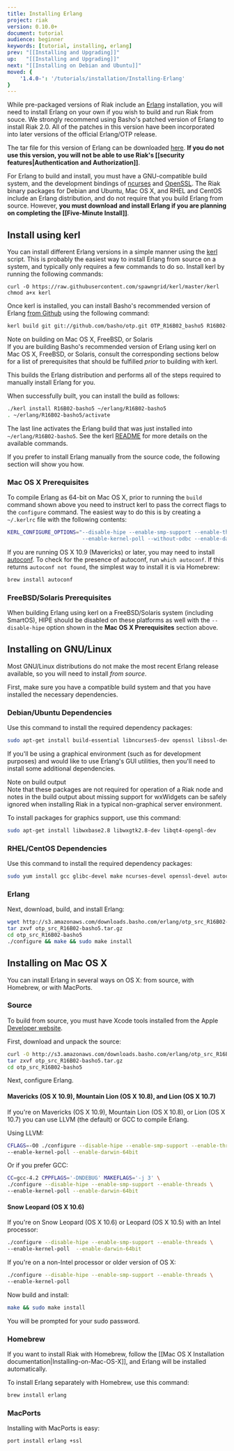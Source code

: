```yaml
---
title: Installing Erlang
project: riak
version: 0.10.0+
document: tutorial
audience: beginner
keywords: [tutorial, installing, erlang]
prev: "[[Installing and Upgrading]]"
up:   "[[Installing and Upgrading]]"
next: "[[Installing on Debian and Ubuntu]]"
moved: {
    '1.4.0-': '/tutorials/installation/Installing-Erlang'
}
---
```


While pre-packaged versions of Riak include an
[Erlang](http://erlang.org) installation, you will need to install
Erlang on your own if you wish to build and run Riak from souce. We
strongly recommend using Basho's patched version of Erlang to install
Riak 2.0. All of the patches in this version have been incorporated into
later versions of the official Erlang/OTP release.

The tar file for this version of Erlang can be downloaded
[here](http://s3.amazonaws.com/downloads.basho.com/erlang/otp_src_R16B02-basho6.tar.gz).
**If you do not use this version, you will not be able to use Riak's
[[security features|Authentication and Authorization]]**.

For Erlang to build and install, you must have a GNU-compatible build
system, and the development bindings of
[ncurses](http://www.gnu.org/software/ncurses/) and
[OpenSSL](https://www.openssl.org/). The Riak binary packages for Debian
and Ubuntu, Mac OS X, and RHEL and CentOS include an Erlang
distribution, and do not require that you build Erlang from source.
However, **you must download and install Erlang if you are planning on
completing the [[Five-Minute Install]]**.

## Install using kerl

You can install different Erlang versions in a simple manner using the
[kerl](https://github.com/yrashk/kerl) script. This is probably the
easiest way to install Erlang from source on a system, and typically
only requires a few commands to do so. Install kerl by running the
following commands:

```curl
curl -O https://raw.githubusercontent.com/spawngrid/kerl/master/kerl
chmod a+x kerl
```

Once kerl is installed, you can install Basho's recommended version of
Erlang [from Github](https://github.com/basho/otp) using the following
command:

```bash
kerl build git git://github.com/basho/otp.git OTP_R16B02_basho5 R16B02-basho5
```

<div class="note">
<div class="title">Note on building on Mac OS X, FreeBSD, or Solaris</div>
If you are building Basho's recommended version of Erlang using kerl on
Mac OS X, FreeBSD, or Solaris, consult the corresponding sections below
for a list of prerequisites that should be fulfilled <em>prior</em> to
building with kerl.  </div>

This builds the Erlang distribution and performs all of the steps
required to manually install Erlang for you.

When successfully built, you can install the build as follows:

```bash
./kerl install R16B02-basho5 ~/erlang/R16B02-basho5
. ~/erlang/R16B02-basho5/activate
```

The last line activates the Erlang build that was just installed into
`~/erlang/R16B02-basho5`. See the kerl
[README](https://github.com/yrashk/kerl) for more details on the
available commands.

If you prefer to install Erlang manually from the source code, the
following section will show you how.

### Mac OS X Prerequisites

To compile Erlang as 64-bit on Mac OS X, prior to running the `build`
command shown above you need to instruct kerl to pass the correct flags
to the `configure` command. The easiest way to do this is by creating a
`~/.kerlrc` file with the following contents:

```bash
KERL_CONFIGURE_OPTIONS="--disable-hipe --enable-smp-support --enable-threads
                        --enable-kernel-poll --without-odbc --enable-darwin-64bit"
```

If you are running OS X 10.9 (Mavericks) or later, you may need to
install [autoconf](https://www.gnu.org/software/autoconf/). To check for
the presence of autoconf, run `which autoconf`. If this returns
`autoconf not found`, the simplest way to install it is via Homebrew:

```bash
brew install autoconf
```

### FreeBSD/Solaris Prerequisites

When building Erlang using kerl on a FreeBSD/Solaris system (including
SmartOS), HIPE should be disabled on these platforms as well with the
`--disable-hipe` option shown in the **Mac OS X Prerequisites** section
above.

## Installing on GNU/Linux

Most GNU/Linux distributions do not make the most recent Erlang release
available, so you will need to install <em>from source</em>.

First, make sure you have a compatible build system and that you have
installed the necessary dependencies.

### Debian/Ubuntu Dependencies

Use this command to install the required dependency packages:

```bash
sudo apt-get install build-essential libncurses5-dev openssl libssl-dev fop xsltproc unixodbc-dev
```

If you'll be using a graphical environment (such as for development
purposes) and would like to use Erlang's GUI utilities, then you'll need
to install some additional dependencies.

<div class="note">
<div class="title">Note on build output</div>
Note that these packages are not required for operation of a Riak node
and notes in the build output about missing support for wxWidgets can be
safely ignored when installing Riak in a typical non-graphical server
environment.  </div>

To install packages for graphics support, use this command:

```bash
sudo apt-get install libwxbase2.8 libwxgtk2.8-dev libqt4-opengl-dev
```

### RHEL/CentOS Dependencies

Use this command to install the required dependency packages:

```bash
sudo yum install gcc glibc-devel make ncurses-devel openssl-devel autoconf
```

### Erlang

Next, download, build, and install Erlang:

```bash
wget http://s3.amazonaws.com/downloads.basho.com/erlang/otp_src_R16B02-basho5.tar.gz
tar zxvf otp_src_R16B02-basho5.tar.gz
cd otp_src_R16B02-basho5
./configure && make && sudo make install
```

## Installing on Mac OS X

You can install Erlang in several ways on OS X: from source, with
Homebrew, or with MacPorts.

### Source

To build from source, you must have Xcode tools installed from the Apple
[Developer website](http://developer.apple.com/).

First, download and unpack the source:

```bash
curl -O http://s3.amazonaws.com/downloads.basho.com/erlang/otp_src_R16B02-basho5.tar.gz
tar zxvf otp_src_R16B02-basho5.tar.gz
cd otp_src_R16B02-basho5
```

Next, configure Erlang.

#### Mavericks (OS X 10.9), Mountain Lion (OS X 10.8), and Lion (OS X 10.7)

If you're on Mavericks (OS X 10.9), Mountain Lion (OS X 10.8), or Lion
(OS X 10.7) you can use LLVM (the default) or GCC to compile Erlang.

Using LLVM:

```bash
CFLAGS=-O0 ./configure --disable-hipe --enable-smp-support --enable-threads \
--enable-kernel-poll --enable-darwin-64bit
```

Or if you prefer GCC:

```bash
CC=gcc-4.2 CPPFLAGS='-DNDEBUG' MAKEFLAGS='-j 3' \
./configure --disable-hipe --enable-smp-support --enable-threads \
--enable-kernel-poll --enable-darwin-64bit
```

#### Snow Leopard (OS X 10.6)

If you're on Snow Leopard (OS X 10.6) or Leopard (OS X 10.5) with an
Intel processor:

```bash
./configure --disable-hipe --enable-smp-support --enable-threads \
--enable-kernel-poll  --enable-darwin-64bit
```

If you're on a non-Intel processor or older version of OS X:

```bash
./configure --disable-hipe --enable-smp-support --enable-threads \
--enable-kernel-poll
```

Now build and install:

```bash
make && sudo make install
```

You will be prompted for your sudo password.

### Homebrew

If you want to install Riak with Homebrew, follow the [[Mac OS X
Installation documentation|Installing-on-Mac-OS-X]], and Erlang will be
installed automatically.

To install Erlang separately with Homebrew, use this command:

```bash
brew install erlang
```

### MacPorts

Installing with MacPorts is easy:

```bash
port install erlang +ssl
```
